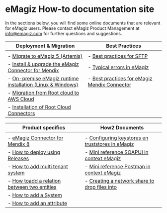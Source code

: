 # eMagiz How-to documentation site
In the sections below, you will find some online documents that are relevant for eMagiz users. Please contact eMagiz Product Management at info@emagiz.com for further questions and suggestions.

| **Deployment & Migration**| **Best Practices**|
| ------ | ------ |
|<img width=800/>|<img width=800/>|
| - [Migrate to eMagiz 5 (Artemis)](upgrade-to-eMagiz5.md)| - [Best practices for SFTP](sftp-best-practice.md)|
| - [Install & upgrade the eMagiz Connector for Mendix](upgrade-eMagizMendixConnector.md)| - [Typical errors in eMagiz](typical_errors_emagiz.md)|
| - [On-premise eMagiz runtime installation (Linux & Windows)](runtime-installations-onpremise.md) |- [Best practices for eMagiz Mendix Connector](Bestpractices-emagizmendix-connector.md) |
| - [Migration from Root cloud to AWS Cloud](migrate-root2aws.md) |  |
| - [Installation of Root Cloud Connectors](rootcloud-runtime-install.md)| |

| **Product specifics**| **How2 Documents**|
| ------ | ------ |
|<img width=800/>|<img width=800/>|
|- [eMagiz Connector for Mendix 8](emagizmendix-V8.md)| - [Configuring keystores en truststores in eMagiz](how2-for-keystores.md)|
|- [How to deploy using Releases](deploy-releases.md) | - [Mini reference SOAPUI in context eMagiz](minireference-SOAPUI.md)|
|- [How to add multi tenant system](add-multi-tenant-system.md) | - [Mini reference Postman in context eMagiz](minireference-Postman.md)|
|- [How toadd a relation between two entities](add-a-relation-between-two-entities.md) | - [Creating a network share to drop files into](create-networkshare-win.md)|
|- [How to add a System](add-a-system.md) | |
|- [How to add an attribute](add-an-attribute.md) | |

